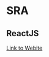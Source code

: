 # SRA
<h2>ReactJS</h2>
<a href="https://www.youtube.com/watch?v=ptdC92Hk8dM&ab_channel=Ibiidris">Link to Webite</a>
